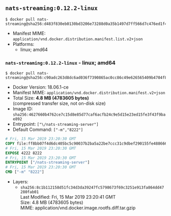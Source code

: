 ## `nats-streaming:0.12.2-linux`

```console
$ docker pull nats-streaming@sha256:d483f830eb0130bd3206e73288d0a35b1497d7ff566d7c476ed1f43237ba1332
```

-	Manifest MIME: `application/vnd.docker.distribution.manifest.list.v2+json`
-	Platforms:
	-	linux; amd64

### `nats-streaming:0.12.2-linux` - linux; amd64

```console
$ docker pull nats-streaming@sha256:c90adc263d8dc6ad036f7390865ac0cc86c49e626565409b4704f806b957bad3
```

-	Docker Version: 18.06.1-ce
-	Manifest MIME: `application/vnd.docker.distribution.manifest.v2+json`
-	Total Size: **4.8 MB (4783605 bytes)**  
	(compressed transfer size, not on-disk size)
-	Image ID: `sha256:4627660b4762ce7c15d8e85d77caf6acfb24c9e5d15e23ed15fe3f43f9bae892`
-	Entrypoint: `["\/nats-streaming-server"]`
-	Default Command: `["-m","8222"]`

```dockerfile
# Fri, 15 Mar 2019 23:20:30 GMT
COPY file:ff8bb07f4d6dc405bc5c90037b2ba5a22be7ccc31c9dbef290155fe488666c19 in /nats-streaming-server 
# Fri, 15 Mar 2019 23:20:30 GMT
EXPOSE 4222 8222
# Fri, 15 Mar 2019 23:20:30 GMT
ENTRYPOINT ["/nats-streaming-server"]
# Fri, 15 Mar 2019 23:20:30 GMT
CMD ["-m" "8222"]
```

-	Layers:
	-	`sha256:8c1b112158d51fc34d3da39247fc5798673f69c3251e913fa864dd47280fab01`  
		Last Modified: Fri, 15 Mar 2019 23:20:41 GMT  
		Size: 4.8 MB (4783605 bytes)  
		MIME: application/vnd.docker.image.rootfs.diff.tar.gzip
